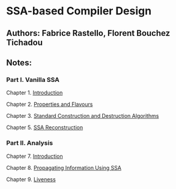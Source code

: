 # SSA-based Compiler Design
## **Authors**: Fabrice Rastello, Florent Bouchez Tichadou

## **Notes**:

### Part I. Vanilla SSA

Chapter 1. [Introduction](./chapter-1.md)

Chapter 2. [Properties and Flavours](./chapter-2.md)

Chapter 3. [Standard Construction and Destruction Algorithms](./chapter-3.md)

Chapter 5. [SSA Reconstruction](./chapter-5.md)

### Part II. Analysis

Chapter 7. [Introduction](./chapter-7.md)

Chapter 8. [Propagating Information Using SSA](./chapter-8.md)

Chapter 9. [Liveness](./chapter-9.md)